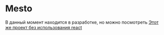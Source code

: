 # Mesto

В данный момент находится в разработке, но можно посмотреть [Этот же проект без использования react](https://github.com/SanFili/pr11)
